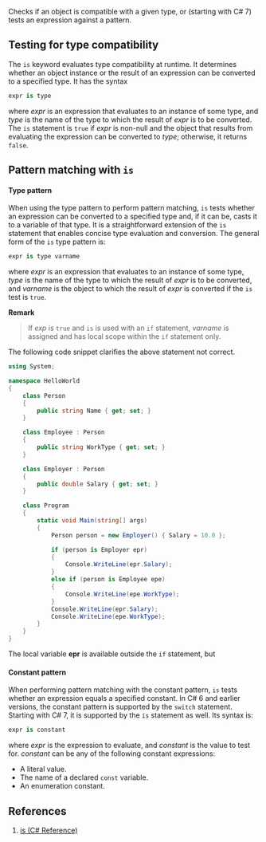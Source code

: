 Checks if an object is compatible with a given type, or (starting with C# 7) tests an expression against a pattern.

## Testing for type compatibility

The `is` keyword evaluates type compatibility at runtime. It determines whether an object instance or the result of an expression can be converted to a specified type. It has the syntax
```c#
expr is type
```
where *expr* is an expression that evaluates to an instance of some type, and *type* is the name of the type to which the result of *expr* is to be converted. The `is` statement is `true` if *expr* is non-null and the object that results from evaluating the expression can be converted to *type*; otherwise, it returns `false`.

## Pattern matching with `is`

#### Type pattern

When using the type pattern to perform pattern matching, `is` tests whether an expression can be converted to a specified type and, if it can be, casts it to a variable of that type. It is a straightforward extension of the `is` statement that enables concise type evaluation and conversion. The general form of the `is` type pattern is:
```c#
expr is type varname
``` 
where *expr* is an expression that evaluates to an instance of some type, *type* is the name of the type to which the result of *expr* is to be converted, and *varname* is the object to which the result of *expr* is converted if the `is` test is `true`.

**Remark**

> If *exp* is `true` and `is` is used with an `if` statement, *varname* is assigned and has local scope within the `if` statement only.

The following code snippet clarifies the above statement not correct.

```c#
using System;

namespace HelloWorld
{
    class Person
    {
        public string Name { get; set; }
    }

    class Employee : Person
    {
        public string WorkType { get; set; }
    }

    class Employer : Person
    {
        public double Salary { get; set; }
    }

    class Program
    {
        static void Main(string[] args)
        {
            Person person = new Employer() { Salary = 10.0 };

            if (person is Employer epr)
            {
                Console.WriteLine(epr.Salary);
            }
            else if (person is Employee epe)
            {
                Console.WriteLine(epe.WorkType);
            }
            Console.WriteLine(epr.Salary);
            Console.WriteLine(epe.WorkType);
        }
    }
}
```

The local variable **epr** is available outside the `if` statement, but 

#### Constant pattern

When performing pattern matching with the constant pattern, `is` tests whether an expression equals a specified constant. In C# 6 and earlier versions, the constant pattern is supported by the `switch` statement. Starting with C# 7, it is supported by the `is` statement as well. Its syntax is:
```c#
expr is constant
```
where *expr* is the expression to evaluate, and *constant* is the value to test for. *constant* can be any of the following constant expressions:
- A literal value.
- The name of a declared `const` variable.
- An enumeration constant.

## References

1. [is (C# Reference)](https://docs.microsoft.com/en-us/dotnet/csharp/language-reference/keywords/is)
<!--stackedit_data:
eyJoaXN0b3J5IjpbLTU2NzU1NDc1M119
-->